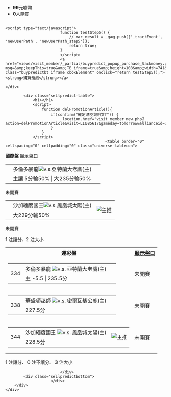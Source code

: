 <div class="sellpredictbox">
        <div class="sellpredict">
            <div class="sellpredict-price">
                <!--<div class="tagprice">特價</div>-->
                <ul>
                    <li>
                        <!-- ==================== 8311 手機版個人頁 規格03 ==================== -->
                                                <!-- ================== 8311 手機版個人頁 規格03 end ================== -->
                        <strong>99</strong>元噱幣
                    </li>
                    <li><strong>0</strong>人購買</li>
                </ul>

                                                                                        <script type="text/javascript">
                            function testStep5() {
                                // var result = _gaq.push(['_trackEvent', 'newUserPath', 'newUserPath_step5']);
                                return true;
                            }
                            </script>
                            <a href="views/visit_member/_partial/buypredict_popup_purchase_lackmoney.php?msg=&amp;keepThis=true&amp;TB_iframe=true&amp;height=108&amp;width=741&amp;modal=true" class="buypredictbt iframe cboxElement" onclick="return testStep5();"><strong>購買預測</strong></a>
                                                                                        </div>

            <div class="sellpredict-table">
                <h1></h1>
                <script>
                    function delPromotionArticle(){
                        if(confirm("確定清空說明文?")) {
                             location.href="visit_member_new.php?action=delPromotionArticle&visit=LI085617&gameday=tomorrow&allianceid=3&sale_gameid=2025102331011";
                        }
                    }
                </script>
                                                <table border="0" cellspacing="0" cellpadding="0" class="universe-tablecon">
<tbody>
	<tr>
					<!-- ==================== 8311 手機版個人頁 規格03 ==================== -->
            <!-- 手機版 -->
			                <!-- 電腦版 -->
                <th><strong>國際盤</strong></th>
                <th class="gamestatus"><a href="javascript:showBetInfo_i();" target="_top">顯示盤口</a></th>
						<!-- ================== 8311 手機版個人頁 規格03 end ================== -->
			</tr>
						<tr>
				<td>
					<table border="0" cellspacing="0" cellpadding="0" class="sellpredict-item">
                        <!-- ==================== 8311 手機版個人頁 規格03 ==================== -->
                        <!-- 手機版 -->
                                                    <!-- 電腦版 -->
                            <tbody>
                                <tr>
                                    <td rowspan="2" class="gamenum"></td>
                                    <td>
                                                                                    多倫多暴龍<span><img src="images/member_35.png" alt="v.s."></span>亞特蘭大老鷹(主)
                                                                                                                    </td>
                                    <td rowspan="2" class="mainpush">
                                        &nbsp;                                                                            </td>
                                </tr>
                                                                    <tr>
                                        <td class="bonusinfo betinfo_i"><div class="ml_block">主讓 5分輸50% | 大235分輸50%</div></td>
                                    </tr>
                                                            </tbody>
                                                <!-- ================== 8311 手機版個人頁 規格03 end ================== -->
					</table>
				</td>
				<td class="gamestatus">
											未開賽
									</td>
			</tr>
					<tr>
				<td>
					<table border="0" cellspacing="0" cellpadding="0" class="sellpredict-item">
                        <!-- ==================== 8311 手機版個人頁 規格03 ==================== -->
                        <!-- 手機版 -->
                                                    <!-- 電腦版 -->
                            <tbody>
                                <tr>
                                    <td rowspan="2" class="gamenum"></td>
                                    <td>
                                                                                    沙加緬度國王<span><img src="images/member_35.png" alt="v.s."></span>鳳凰城太陽(主)
                                                                                                                    </td>
                                    <td rowspan="2" class="mainpush">
                                        <img src="images/member_68.png" alt="主推">                                                                            </td>
                                </tr>
                                                                    <tr>
                                        <td class="bonusinfo betinfo_i"><div class="ml_block">大229分輸50%</div></td>
                                    </tr>
                                                            </tbody>
                                                <!-- ================== 8311 手機版個人頁 規格03 end ================== -->
					</table>
				</td>
				<td class="gamestatus">
											未開賽
									</td>
			</tr>
			</tbody>
</table>
            <p>1 注讓分、2 注大小</p>
    <script>
function showBetInfo_i(){
	$(".betinfo_i").show();
}
</script>
                    <table border="0" cellspacing="0" cellpadding="0" class="bank-tablecon">
    <tbody>
        <tr>
            <!-- ==================== 8311 手機版個人頁 規格03 ==================== -->
            <!-- 手機版 -->
                            <!-- 電腦版 -->
                <th><strong>運彩盤</strong></th>
                <th class="gamestatus">
                                            <a href="javascript:showBetInfo();" target="_top">顯示盤口</a>
                                    </th>
                        <!-- ================== 8311 手機版個人頁 規格03 end ================== -->
        </tr>
                <tr>
            <td>
                <table border="0" cellspacing="0" cellpadding="0" class="sellpredict-item">
                    <!-- ==================== 8311 手機版個人頁 規格03 ==================== -->
                    <!-- 手機版 -->
                                            <!-- 電腦版 -->
                        <tbody>
                            <tr>
                                                                    <td rowspan="2" class="gamenum">334</td>
                                                                <td>
                                                                        多倫多暴龍                                    <span><img src="images/member_35.png" alt="v.s."></span>
                                    亞特蘭大老鷹(主)
                                                                    </td>
                                <td rowspan="2" class="mainpush">
                                    &nbsp;                                                                    </td>
                            </tr>
                                                            <tr>
                                    <td class="bonusinfo betinfo"><div class="ml_block">主 -5.5 | 235.5分</div></td>
                                </tr>
                                                    </tbody>
                                        <!-- ================== 8311 手機版個人頁 規格03 end ================== -->
                </table>
            </td>
            <td class="gamestatus">
                                    未開賽
                            </td>
        </tr>
                <tr>
            <td>
                <table border="0" cellspacing="0" cellpadding="0" class="sellpredict-item">
                    <!-- ==================== 8311 手機版個人頁 規格03 ==================== -->
                    <!-- 手機版 -->
                                            <!-- 電腦版 -->
                        <tbody>
                            <tr>
                                                                    <td rowspan="2" class="gamenum">338</td>
                                                                <td>
                                                                        華盛頓巫師                                    <span><img src="images/member_35.png" alt="v.s."></span>
                                    密爾瓦基公鹿(主)
                                                                    </td>
                                <td rowspan="2" class="mainpush">
                                    &nbsp;                                                                    </td>
                            </tr>
                                                            <tr>
                                    <td class="bonusinfo betinfo"><div class="ml_block">227.5分</div></td>
                                </tr>
                                                    </tbody>
                                        <!-- ================== 8311 手機版個人頁 規格03 end ================== -->
                </table>
            </td>
            <td class="gamestatus">
                                    未開賽
                            </td>
        </tr>
                <tr>
            <td>
                <table border="0" cellspacing="0" cellpadding="0" class="sellpredict-item">
                    <!-- ==================== 8311 手機版個人頁 規格03 ==================== -->
                    <!-- 手機版 -->
                                            <!-- 電腦版 -->
                        <tbody>
                            <tr>
                                                                    <td rowspan="2" class="gamenum">344</td>
                                                                <td>
                                                                        沙加緬度國王                                    <span><img src="images/member_35.png" alt="v.s."></span>
                                    鳳凰城太陽(主)
                                                                    </td>
                                <td rowspan="2" class="mainpush">
                                    <img src="images/member_68.png" alt="主推">                                                                    </td>
                            </tr>
                                                            <tr>
                                    <td class="bonusinfo betinfo"><div class="ml_block">228.5分</div></td>
                                </tr>
                                                    </tbody>
                                        <!-- ================== 8311 手機版個人頁 規格03 end ================== -->
                </table>
            </td>
            <td class="gamestatus">
                                    未開賽
                            </td>
        </tr>
                </tbody>
    </table>
            <p>
                            1 注讓分、
                        0 注不讓分、
            3 注大小
        </p>
        <script>
        function showBetInfo(){
            $(".betinfo").show();
        }
    </script>


                            </div>
            <div class="sellpredictbottom">
                        </div>
        </div>
    </div>